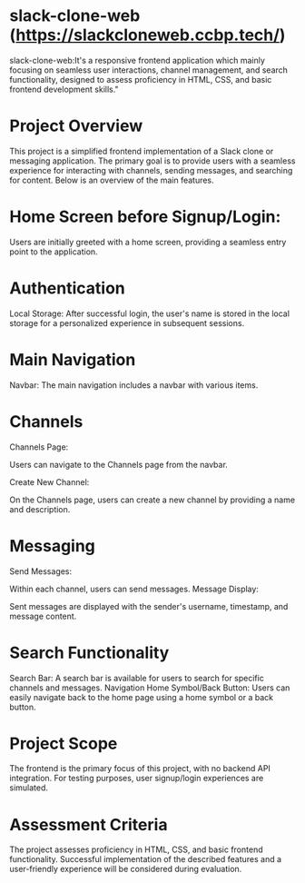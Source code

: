 
# slack-clone-web  (https://slackcloneweb.ccbp.tech/)
slack-clone-web:It's a responsive frontend application which mainly focusing on seamless user interactions, channel management, and  search functionality, designed to assess proficiency in HTML, CSS, and basic frontend development skills."

# Project Overview
This project is a simplified frontend implementation of a Slack clone or messaging application. The primary goal is to provide users with a seamless experience for interacting with channels, sending messages, and searching for content. Below is an overview of the main features.

# Home Screen before Signup/Login:
Users are initially greeted with a home screen, providing a seamless entry point to the application.

# Authentication
 Local Storage:
After successful login, the user's name is stored in the local storage for a personalized experience in subsequent sessions.

# Main Navigation
Navbar:
The main navigation includes a navbar with various items.

# Channels
Channels Page:

Users can navigate to the Channels page from the navbar.

Create New Channel:

On the Channels page, users can create a new channel by providing a name and description.

# Messaging
Send Messages:

Within each channel, users can send messages.
Message Display:

Sent messages are displayed with the sender's username, timestamp, and message content.

# Search Functionality
Search Bar:
A search bar is available for users to search for specific channels and messages.
Navigation
Home Symbol/Back Button:
Users can easily navigate back to the home page using a home symbol or a back button.

# Project Scope
The frontend is the primary focus of this project, with no backend API integration. For testing purposes, user signup/login experiences are simulated.

# Assessment Criteria
The project assesses proficiency in HTML, CSS, and basic frontend functionality. Successful implementation of the described features and a user-friendly experience will be considered during evaluation.

